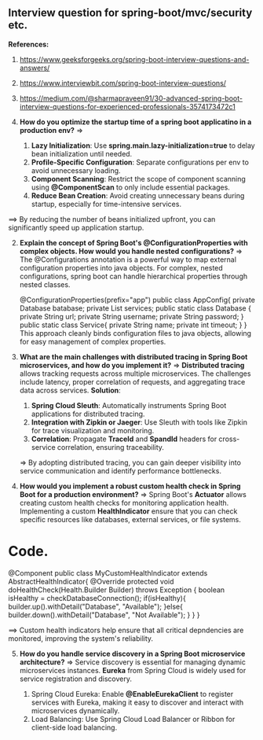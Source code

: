 ## Interview question for spring-boot/mvc/security etc.
**References:**

1. https://www.geeksforgeeks.org/spring-boot-interview-questions-and-answers/
2. https://www.interviewbit.com/spring-boot-interview-questions/
3. https://medium.com/@sharmapraveen91/30-advanced-spring-boot-interview-questions-for-experienced-professionals-3574173472c1



1. **How do you optimize the startup time of a spring boot applicatino in a production env?**
   =>
   1. **Lazy Initialization**: Use **spring.main.lazy-initialization=true** to delay bean initialization until needed.
   2. **Profile-Specific Configuration**: Separate configurations per env to avoid unnecessary loading.
   3. **Component Scanning**: Restrict the scope of component scanning using **@ComponentScan** to only include essential packages.
   4. **Reduce Bean Creation**: Avoid creating unnecessary beans during startup, especially for time-intensive services.

==> By reducing the number of beans initialized upfront, you can significantly speed up application startup.


2. **Explain the concept of Spring Boot's **@ConfigurationProperties** with complex objects. How would you handle nested configurations?**
   =>
   The @Configurations annotation is a powerful way to map external configuration properties into java objects. For complex, nested configurations, spring boot can handle hierarchical properties through nested classes.
   
   @ConfigurationProperties(prefix="app")
   public class AppConfig{
      private Database batabase;
      private List<Service> services;
      public static class Database {
         private String url;
         private String username;
         private String password;
      }
      public static class Service{
         private String name;
         private int timeout;
      }
   }
   This approach cleanly binds configuration files to java objects, allowing for easy management of complex properties.

3. **What are the main challenges with distributed tracing in Spring Boot microservices, and how do you implement it?**
   => **Distributed tracing** allows tracking requests across multiple microservices. The challenges include latency, proper correlation of requests, and aggregating trace data across services.
   **Solution**:
   1. **Spring Cloud Sleuth**: Automatically instruments Spring Boot applications for distributed tracing.
   2. **Integration with Zipkin or Jaeger**: Use Sleuth with tools like Zipkin for trace visualization and monitoring.
   3. **Correlation**: Propagate **TraceId** and **SpandId** headers for cross-service correlation, ensuring traceability.

   => By adopting distributed tracing, you can gain deeper visibility into service communication and identify performance bottlenecks.

4. **How would you implement a robust custom health check in Spring Boot for a production environment?**
   => Spring Boot's **Actuator** allows creating custom health checks for monitoring application health. Implementing a custom **HealthIndicator** ensure that you can check specific resources like databases, external services, or file systems.

# Code.

   @Component
   public class MyCustomHealthIndicator extends AbstractHealthIndicator{
      @Override
      protected void doHealthCheck(Health.Builder Builder) throws Exception {
         boolean isHealthy = checkDatabaseConnection();
         if(isHealthy){
            builder.up().withDetail("Database", "Available");
         }else{
            builder.down().withDetail("Database", "Not Available");
         }
      }
   }
   
==> Custom health indicators help ensure that all critical depndencies are monitored, improving the system's reliability.


5. **How do you handle service discovery in a Spring Boot microservice architecture?**
   => Service discovery is essential for managing dynamic microservices instances. **Eureka** from Spring Cloud is widely used for service registration and discovery.

   1. Spring Cloud Eureka: Enable **@EnableEurekaClient** to register services with Eureka, making it easy to discover and interact with microservices dynamically.
   2. Load Balancing: Use Spring Cloud Load Balancer or Ribbon for client-side load balancing.
   
